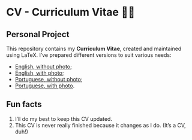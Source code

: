 # CV - Curriculum Vitae 📄💼
## Personal Project

This repository contains my **Curriculum Vitae**, created and maintained using LaTeX.
I’ve prepared different versions to suit various needs:
- [English, without photo](en_no_photo/cv.pdf);
- [English, with photo](en_photo/cv.pdf);
- [Portuguese, without photo](pt_no_photo/cv.pdf);
- [Portuguese, with photo](pt_photo/cv.pdf).

## Fun facts
1. I’ll do my best to keep this CV updated.
2. This CV is never really finished because it changes as I do. (It’s a CV, duh!)